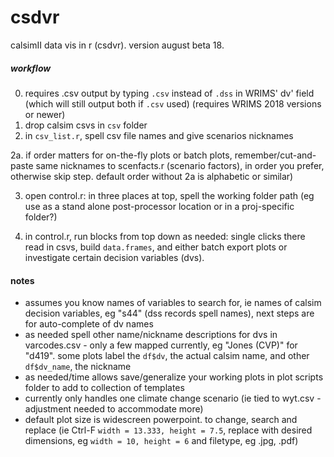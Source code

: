# csdvr
 calsimII data vis in r (csdvr). version august beta 18.
 
##### workflow #####
0. requires .csv output by typing `.csv` instead of `.dss` in WRIMS' dv' field (which will still output both if `.csv` used) (requires WRIMS 
   2018 versions or newer)
1. drop calsim csvs in `csv` folder
2. in `csv_list.r`, spell csv file names and give scenarios nicknames

2a.  if order matters for on-the-fly plots or batch plots, remember/cut-and-paste same nicknames to scenfacts.r (scenario factors), in order you prefer, otherwise skip step. default order without 2a is alphabetic or similar)

3. open control.r: in three places at top, spell the working folder path (eg use as a stand alone post-processor location or in a proj-specific folder?)

4. in control.r, run blocks from top down as needed: single clicks there read in csvs, build `data.frames`, and either batch export plots or investigate certain decision variables (dvs). 

#### notes #####
- assumes you know names of variables to search for, ie names of calsim decision variables, eg "s44" (dss records spell names), next steps are for auto-complete of dv names
- as needed spell other name/nickname descriptions for dvs in varcodes.csv - only a few mapped currently, eg "Jones (CVP)" for "d419". some plots label the `df$dv`, the actual calsim name, and other `df$dv_name`, the nickname
- as needed/time allows save/generalize your working plots in plot scripts folder to add to collection of templates
- currently only handles one climate change scenario (ie tied to wyt.csv - adjustment needed to accommodate more)
- default plot size is widescreen powerpoint. to change, search and replace (ie Ctrl-F `width = 13.333, height = 7.5`, replace with 
  desired dimensions, eg `width = 10, height = 6` and filetype, eg .jpg, .pdf)
